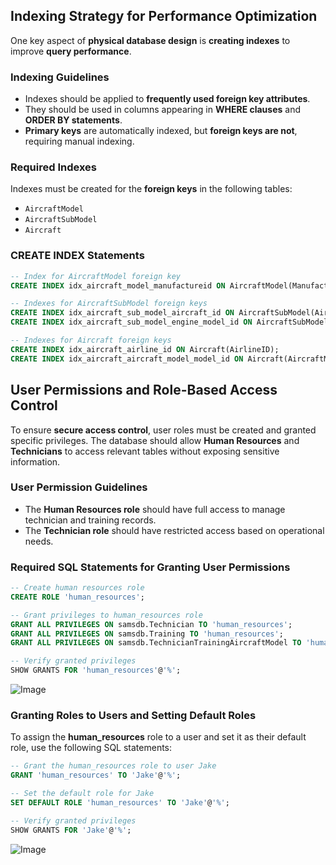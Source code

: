 ## **Indexing Strategy for Performance Optimization**
One key aspect of **physical database design** is **creating indexes** to improve **query performance**. 

### **Indexing Guidelines**
- Indexes should be applied to **frequently used foreign key attributes**.
- They should be used in columns appearing in **WHERE clauses** and **ORDER BY statements**.
- **Primary keys** are automatically indexed, but **foreign keys are not**, requiring manual indexing.

### **Required Indexes**
Indexes must be created for the **foreign keys** in the following tables:
- `AircraftModel`
- `AircraftSubModel`
- `Aircraft`

### **CREATE INDEX Statements**
```sql
-- Index for AircraftModel foreign key
CREATE INDEX idx_aircraft_model_manufactureid ON AircraftModel(ManufacturerID);

-- Indexes for AircraftSubModel foreign keys
CREATE INDEX idx_aircraft_sub_model_aircraft_id ON AircraftSubModel(AircraftID);
CREATE INDEX idx_aircraft_sub_model_engine_model_id ON AircraftSubModel(EngineModelID);

-- Indexes for Aircraft foreign keys
CREATE INDEX idx_aircraft_airline_id ON Aircraft(AirlineID);
CREATE INDEX idx_aircraft_aircraft_model_model_id ON Aircraft(AircraftModelModelID);
```
## **User Permissions and Role-Based Access Control**
To ensure **secure access control**, user roles must be created and granted specific privileges. The database should allow **Human Resources** and **Technicians** to access relevant tables without exposing sensitive information.

### **User Permission Guidelines**
- The **Human Resources role** should have full access to manage technician and training records.
- The **Technician role** should have restricted access based on operational needs.

### **Required SQL Statements for Granting User Permissions**
```sql
-- Create human resources role
CREATE ROLE 'human_resources';

-- Grant privileges to human_resources role
GRANT ALL PRIVILEGES ON samsdb.Technician TO 'human_resources';
GRANT ALL PRIVILEGES ON samsdb.Training TO 'human_resources';
GRANT ALL PRIVILEGES ON samsdb.TechnicianTrainingAircraftModel TO 'human_resources';

-- Verify granted privileges
SHOW GRANTS FOR 'human_resources'@'%';
```
![Image](https://github.com/user-attachments/assets/e4473aa2-57eb-403b-a65a-87341243f557)

### **Granting Roles to Users and Setting Default Roles**
To assign the **human_resources** role to a user and set it as their default role, use the following SQL statements:

```sql
-- Grant the human_resources role to user Jake
GRANT 'human_resources' TO 'Jake'@'%';

-- Set the default role for Jake
SET DEFAULT ROLE 'human_resources' TO 'Jake'@'%';

-- Verify granted privileges
SHOW GRANTS FOR 'Jake'@'%';
```
![Image](https://github.com/user-attachments/assets/6136e89f-9acc-48b1-98a4-2183db8dc1e6)
